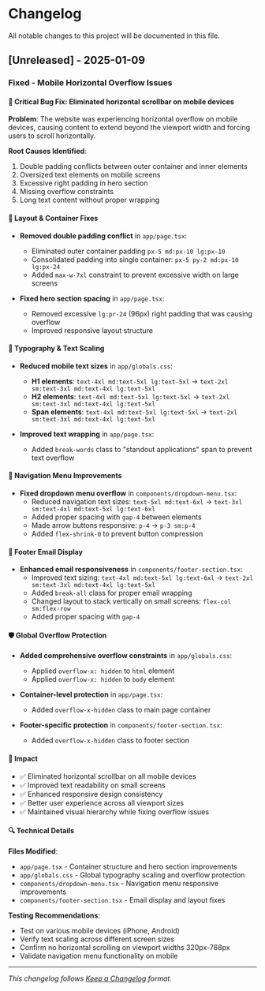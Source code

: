 # Changelog

All notable changes to this project will be documented in this file.

## [Unreleased] - 2025-01-09

### Fixed - Mobile Horizontal Overflow Issues

#### 🐛 **Critical Bug Fix: Eliminated horizontal scrollbar on mobile devices**

**Problem**: The website was experiencing horizontal overflow on mobile devices, causing content to extend beyond the viewport width and forcing users to scroll horizontally.

**Root Causes Identified**:

1. Double padding conflicts between outer container and inner elements
2. Oversized text elements on mobile screens
3. Excessive right padding in hero section
4. Missing overflow constraints
5. Long text content without proper wrapping

#### 📱 **Layout & Container Fixes**

- **Removed double padding conflict** in `app/page.tsx`:
  - Eliminated outer container padding `px-5 md:px-10 lg:px-10`
  - Consolidated padding into single container: `px-5 py-2 md:px-10 lg:px-24`
  - Added `max-w-7xl` constraint to prevent excessive width on large screens

- **Fixed hero section spacing** in `app/page.tsx`:
  - Removed excessive `lg:pr-24` (96px) right padding that was causing overflow
  - Improved responsive layout structure

#### 🎨 **Typography & Text Scaling**

- **Reduced mobile text sizes** in `app/globals.css`:
  - **H1 elements**: `text-4xl md:text-5xl lg:text-5xl` → `text-2xl sm:text-3xl md:text-4xl lg:text-5xl`
  - **H2 elements**: `text-4xl md:text-5xl lg:text-5xl` → `text-2xl sm:text-3xl md:text-4xl lg:text-5xl`
  - **Span elements**: `text-4xl md:text-5xl lg:text-5xl` → `text-2xl sm:text-3xl md:text-4xl lg:text-5xl`

- **Improved text wrapping** in `app/page.tsx`:
  - Added `break-words` class to "standout applications" span to prevent text overflow

#### 🔧 **Navigation Menu Improvements**

- **Fixed dropdown menu overflow** in `components/dropdown-menu.tsx`:
  - Reduced navigation text sizes: `text-5xl md:text-6xl` → `text-3xl sm:text-4xl md:text-5xl lg:text-6xl`
  - Added proper spacing with `gap-4` between elements
  - Made arrow buttons responsive: `p-4` → `p-3 sm:p-4`
  - Added `flex-shrink-0` to prevent button compression

#### 📧 **Footer Email Display**

- **Enhanced email responsiveness** in `components/footer-section.tsx`:
  - Improved text sizing: `text-4xl md:text-5xl lg:text-6xl` → `text-2xl sm:text-3xl md:text-4xl lg:text-5xl`
  - Added `break-all` class for proper email wrapping
  - Changed layout to stack vertically on small screens: `flex-col sm:flex-row`
  - Added proper spacing with `gap-4`

#### 🛡️ **Global Overflow Protection**

- **Added comprehensive overflow constraints** in `app/globals.css`:
  - Applied `overflow-x: hidden` to `html` element
  - Applied `overflow-x: hidden` to `body` element

- **Container-level protection** in `app/page.tsx`:
  - Added `overflow-x-hidden` class to main page container

- **Footer-specific protection** in `components/footer-section.tsx`:
  - Added `overflow-x-hidden` class to footer section

#### 🎯 **Impact**

- ✅ Eliminated horizontal scrollbar on all mobile devices
- ✅ Improved text readability on small screens
- ✅ Enhanced responsive design consistency
- ✅ Better user experience across all viewport sizes
- ✅ Maintained visual hierarchy while fixing overflow issues

#### 🔍 **Technical Details**

**Files Modified**:

- `app/page.tsx` - Container structure and hero section improvements
- `app/globals.css` - Global typography scaling and overflow protection
- `components/dropdown-menu.tsx` - Navigation menu responsive improvements
- `components/footer-section.tsx` - Email display and layout fixes

**Testing Recommendations**:

- Test on various mobile devices (iPhone, Android)
- Verify text scaling across different screen sizes
- Confirm no horizontal scrolling on viewport widths 320px-768px
- Validate navigation menu functionality on mobile

---

_This changelog follows [Keep a Changelog](https://keepachangelog.com/en/1.0.0/) format._

